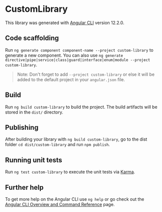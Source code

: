 # CustomLibrary

This library was generated with [Angular CLI](https://github.com/angular/angular-cli) version 12.2.0.

## Code scaffolding

Run `ng generate component component-name --project custom-library` to generate a new component. You can also use `ng generate directive|pipe|service|class|guard|interface|enum|module --project custom-library`.
> Note: Don't forget to add `--project custom-library` or else it will be added to the default project in your `angular.json` file. 

## Build

Run `ng build custom-library` to build the project. The build artifacts will be stored in the `dist/` directory.

## Publishing

After building your library with `ng build custom-library`, go to the dist folder `cd dist/custom-library` and run `npm publish`.

## Running unit tests

Run `ng test custom-library` to execute the unit tests via [Karma](https://karma-runner.github.io).

## Further help

To get more help on the Angular CLI use `ng help` or go check out the [Angular CLI Overview and Command Reference](https://angular.io/cli) page.
